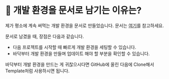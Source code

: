 # 🤔 개발 환경을 문서로 남기는 이유는?

제가 평소에 계속 써먹는 개발 환경을 문서로 만들었습니다. 문서는 [여기](https://yoosojeong.tistory.com/6)를 참고하세요.

문서로 남겼을 때, 장점은 다음과 같습니다.

- 다음 프로젝트를 시작할 때 빠르게 개발 환경을 세팅할 수 있습니다.
- 바닥부터 개발 환경을 만들며 업데이트 해야 할 부분을 확인할 수 있습니다.

바닥부터 개발 환경을 만드는 게 귀찮으시다면 GitHub에 올린 다음에 Clone해서 Template처럼 사용하시면 됩니다.
